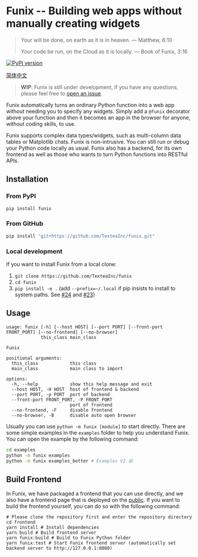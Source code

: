 # Funix -- Building web apps without manually creating widgets

> Your will be done, on earth as it is in heaven. — Matthew, 6:10
>
> Your code be run, on the Cloud as it is locally. — Book of Funix, 3:16

[![PyPI version](https://badge.fury.io/py/funix.svg)](https://badge.fury.io/py/funix)

[简体中文](README.zh-CN.md)

> **WIP**: Funix is still under development, if you have any questions, please feel free to [open an issue](https://github.com/TexteaInc/funix/issues/new).

Funix automatically turns an ordinary Python function into a web app without needing you to specify any widgets.
Simply add a `@funix` decorator above your function and then it becomes an app in the browser for anyone, without coding skills, to use.


Funix supports complex data types/widgets, such as multi-column data tables or Matplotlib chats.
Funix is non-intrusive. You can still run or debug your Python code locally as usual.
Funix also has a backend, for its own frontend as well as those who wants to turn Python functions into RESTful APIs.

## Installation

### From PyPI

```bash
pip install funix
```

### From GitHub

```bash
pip install "git+https://github.com/TexteaInc/funix.git"
```

### Local development

If you want to install Funix from a local clone:

1. `git clone https://github.com/TexteaInc/funix`
2. `cd funix`
3. `pip install -e .` (add `--prefix=~/.local` if pip insists to install to system paths. See [#24](https://github.com/TexteaInc/funix/issues/24) and [#23](https://github.com/TexteaInc/funix/issues/23))



## Usage

```text
usage: funix [-h] [--host HOST] [--port PORT] [--front-port FRONT_PORT] [--no-frontend] [--no-browser]
             this_class main_class

Funix

positional arguments:
  this_class            this class
  main_class            main class to import

options:
  -h, --help            show this help message and exit
  --host HOST, -H HOST  host of frontend & backend
  --port PORT, -p PORT  port of backend
  --front-port FRONT_PORT, -P FRONT_PORT
                        port of frontend
  --no-frontend, -F     disable frontend
  --no-browser, -B      disable auto open browser
```

Usually you can use `python -m funix [module]` to start directly.
There are some simple examples in the `examples` folder to help you understand Funix.
You can open the example by the following command:

```bash
cd examples
python -m funix examples
python -m funix examples_better # Examples V2 😄
```

## Build Frontend

In Funix, we have packaged a frontend that you can use directly,
and we also have a frontend page that is deployed on the [public](https://pdf.textea.io/).
If you want to build the frontend yourself, you can do so with the following command:

```
# Please clone the repository first and enter the repository directory
cd frontend
yarn install # Install dependencies
yarn build # Build frontend server
yarn funix:build # Build to Funix Python folder
yarn funix:test # Start Funix frontend server (automatically set backend server to http://127.0.0.1:8080)
```
